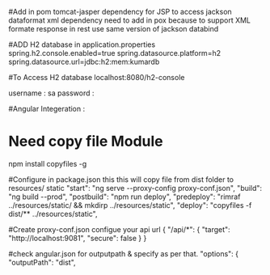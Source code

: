 #Add  in pom
tomcat-jasper dependency for JSP to access
jackson dataformat xml dependency need to add in pox because to support XML formate response in rest 
use same version of jackson databind 

#ADD H2 database in application.properties
spring.h2.console.enabled=true
spring.datasource.platform=h2
spring.datasource.url=jdbc:h2:mem:kumardb

#To Access H2 database
localhost:8080/h2-console

username : sa
password :

#Angular Integeration :
# Need copy file Module
npm install copyfiles -g

#Configure in package.json this this will copy file from dist folder to resources/ static
 "start": "ng serve --proxy-config proxy-conf.json",
    "build": "ng build --prod",
    "postbuild": "npm run deploy",
    "predeploy": "rimraf ../resources/static/ && mkdirp ../resources/static",
    "deploy": "copyfiles -f dist/** ../resources/static",
    
#Create proxy-conf.json configue your api url
{
"/api/*": {
    "target": "http://localhost:9081",
    "secure": false
  }
}

#check angular.json for outputpath & specify as per that.
"options": {
            "outputPath": "dist",

